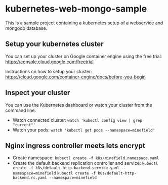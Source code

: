 # kubernetes-web-mongo-sample
This is a sample project containing a kubernetes setup of a webservice and mongodb database.

## Setup your kubernetes cluster
You can set up your cluster on Google container engine using the free trial: https://console.cloud.google.com/freetrial

Instructions on how to setup your cluster: https://cloud.google.com/container-engine/docs/before-you-begin

## Inspect your cluster
You can use the Kubernetes dashboard or watch your cluster from the command line: 
- Watch connected cluster: `watch 'kubectl config view | grep "current"'`
- Watch your pods: `watch 'kubectl get pods --namespace=minefield'`


## Nginx ingress controller meets lets encrypt
- Create namespace: `kubectl create -f k8s/minefield.namespace.yaml`
- Create the default backend replication controller and service: 
    `kubectl create -f k8s/default-http-backend.service.yaml --namespace=minefield`
    `kubectl create -f k8s/default-http-backend.rc.yaml --namespace=minefield`

